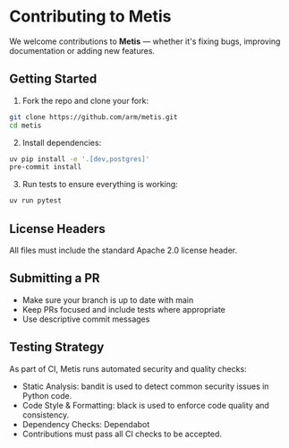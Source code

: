 # Contributing to Metis

We welcome contributions to **Metis** — whether it's fixing bugs, improving documentation or adding new features.

## Getting Started

1. Fork the repo and clone your fork:

```bash
git clone https://github.com/arm/metis.git
cd metis
```

2. Install dependencies:

```bash
uv pip install -e '.[dev,postgres]'
pre-commit install
```

3.	Run tests to ensure everything is working:

```bash
uv run pytest
```

## License Headers

All files must include the standard Apache 2.0 license header.

## Submitting a PR

- Make sure your branch is up to date with main
- Keep PRs focused and include tests where appropriate
- Use descriptive commit messages


## Testing Strategy

As part of CI, Metis runs automated security and quality checks:
 - Static Analysis: bandit is used to detect common security issues in Python code.
 - Code Style & Formatting: black is used to enforce code quality and consistency.
 - Dependency Checks: Dependabot
 - Contributions must pass all CI checks to be accepted.
